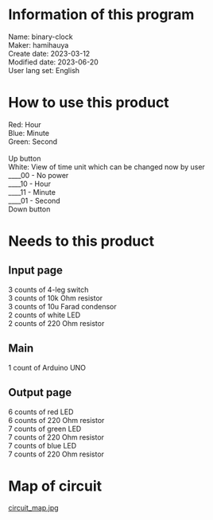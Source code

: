 # Information of this program
Name: binary-clock\
Maker: hamihauya\
Create date: 2023-03-12\
Modified date: 2023-06-20\
User lang set: English

# How to use this product #
Red: Hour\
Blue: Minute\
Green: Second\
\
Up button\
White: View of time unit which can be changed now by user\
____00 - No power\
____10 - Hour\
____11 - Minute\
____01 - Second\
Down button

# Needs to this product
## Input page ##
3 counts of 4-leg switch\
3 counts of 10k Ohm resistor\
3 counts of 10u Farad condensor\
2 counts of white LED\
2 counts of 220 Ohm resistor
## Main ##
1 count of Arduino UNO
## Output page ###
6 counts of red LED\
6 counts of 220 Ohm resistor\
7 counts of green LED\
7 counts of 220 Ohm resistor\
7 counts of blue LED\
7 counts of 220 Ohm resistor

# Map of circuit
[circuit_map.jpg](circuit_map.jpg)

